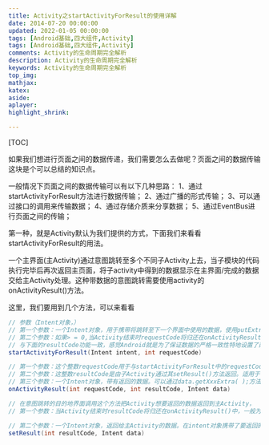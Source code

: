 ```yaml
---
title: Activity之startActivityForResult的使用详解
date: 2014-07-20 00:00:00
updated: 2022-01-05 00:00:00
tags: [Android基础,四大组件,Activity]
tags: [Android基础,四大组件,Activity]
comments: Activity的生命周期完全解析
description: Activity的生命周期完全解析
keywords: Activity的生命周期完全解析
top_img:
mathjax:
katex:
aside:
aplayer:
highlight_shrink:

---
```


[TOC]

如果我们想进行页面之间的数据传递，我们需要怎么去做呢？页面之间的数据传输这块是个可以总结的知识点。

一般情况下页面之间的数据传输可以有以下几种思路：
1、通过startActivityForResult方法进行数据传输；
2、通过广播的形式传输；
3、可以通过接口的调用来传输数据；
4、通过存储介质来分享数据；
5、通过EventBus进行页面之间的传输；

第一种，就是Activity默认为我们提供的方式，下面我们来看看startActivityForResult的用法。


一个主界面(主Activity)通过意图跳转至多个不同子Activity上去，当子模块的代码执行完毕后再次返回主页面，将子activity中得到的数据显示在主界面/完成的数据交给主Activity处理。这种带数据的意图跳转需要使用activity的onActivityResult()方法。


这里，我们要用到几个方法，可以来看看


```java
// 参数（Intent对象，）
// 第一个参数：一个Intent对象，用于携带将跳转至下一个界面中使用的数据，使用putExtra(A,B)方法，此处存储的数据类型特别多，基本类型全部支持。
// 第二个参数：如果> = 0,当Activity结束时requestCode将归还在onActivityResult()中。以便确定返回的数据是从哪个Activity中返回，用来标识目标activity。
// 与下面的resultCode功能一致，感觉Android就是为了保证数据的严格一致性特地设置了两把锁，来保证数据的发送，目的地的严格一致性。
startActivityForResult(Intent intent, int requestCode)

// 第一个参数：这个整数requestCode用于与startActivityForResult中的requestCode中值进行比较判断，是以便确认返回的数据是从哪个Activity返回的。
// 第二个参数：这整数resultCode是由子Activity通过其setResult()方法返回。适用于多个activity都返回数据时，来标识到底是哪一个activity返回的值。
// 第三个参数：一个Intent对象，带有返回的数据。可以通过data.getXxxExtra( );方法来获取指定数据类型的数据，
onActivityResult(int requestCode, int resultCode, Intent data)

// 在意图跳转的目的地界面调用这个方法把Activity想要返回的数据返回到主Activity，
// 第一个参数：当Activity结束时resultCode将归还在onActivityResult()中，一般为RESULT_CANCELED该值默认为0 , RESULT_OK该值默认为-1。

// 第二个参数：一个Intent对象，返回给主Activity的数据。在intent对象携带了要返回的数据，使用putExtra( )方法。
setResult(int resultCode, Intent data)
```


